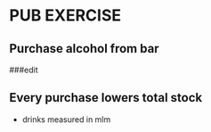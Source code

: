 # PUB EXERCISE

## Purchase alcohol from bar

###edit

## Every purchase lowers total stock
* drinks measured in mlm